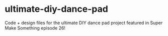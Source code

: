 # ultimate-diy-dance-pad
Code + design files for the ultimate DIY dance pad project featured in Super Make Something episode 26!
